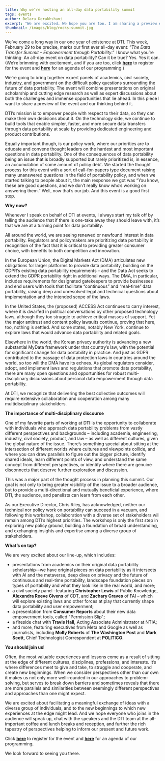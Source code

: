 ```yaml
---
title: Why we’re hosting an all-day data portability summit
tags: events
author: Delara Derakhshani
excerpt: "We are excited. We hope you are too. I am sharing a preview of our event and the thinking behind it."
thumbnail: /images/blog/rocks-summit.jpg
---
```


We’ve come a long way in our one year of existence at DTI. This week, February 29 to be precise, marks our first ever all-day event: “_The Data Transfer Summit – Empowerment through Portability_.” I know what you’re thinking: An all-day event on data portability? Can it be true? Yes. Yes it can. (We’re brimming with excitement, and if you are too, click **[here](https://dtinit.org/docs/feb29summit)** to register for the event and **[here](https://dtinit.org/docs/feb29summitagenda)** for an agenda of our programming.)

We’re going to bring together expert panels of academics, civil society, industry, and government on the difficult policy questions surrounding the future of data portability. The event will combine presentations on original scholarship and cutting edge research as well as expert discussions about both the challenges and immense opportunities that lie ahead. In this piece I want to share a preview of the event and our thinking behind it.

DTI’s mission is to empower people with respect to their data, so they can make their own decisions about it. On the technology side, we continue to build tools that enable simpler, faster, and more secure data transfers through data portability at scale by providing dedicated engineering and product contributions.

Equally important though, is our policy work, where our priorities are to educate and convene thought leaders on the hardest and most important questions in data portability. One of the consequences of data portability being an issue that is broadly supported but rarely prioritized is, in essence, an accumulation of some amount of policy debt. We started the thought process for this event with a sort of call-for-papers type document raising many unanswered questions in the field of portability policy, and when we started talking to people about it, the main response we got was “You know, these are good questions, and we don’t really know who’s working on answering them.” Well, now that’s our job. And this event is a good first step.

**Why now?**

Whenever I speak on behalf of DTI at events, I always start my talk off by telling the audience that if there is one-take away they should leave with, it’s that we are at a turning point for data portability.

All around the world, we are seeing renewed or newfound interest in data portability. Regulators and policymakers are prioritizing data portability in recognition of the fact that it is critical to providing greater consumer choice, with benefits to both competition and innovation.

In the European Union, the Digital Markets Act (DMA) articulates new obligations for larger platforms to provide data portability, building on the GDPR’s existing data portability requirements – and the Data Act seeks to extend the GDPR portability right in additional ways. The DMA, in particular, includes requirements for designated gatekeepers to provide businesses and end users with tools that facilitate “continuous” and “real-time” data portability, raising deep and unresolved legal and technical questions about implementation and the intended scope of the laws.

In the United States, the (proposed) ACCESS Act continues to carry interest, where it is dwarfed in political conversations by other proposed technology laws, although they too struggle to achieve critical masses of support. Yet the major antitrust and content policy lawsuits continue, proving that here, too, nothing is settled. And some states, notably New York, continue to explore laws that would advance data portability and related goals.

Elsewhere in the world, the Korean privacy authority is advancing a new substantial MyData framework under that country’s law, with the potential for significant change for data portability in practice. And just as GDPR contributed to the passage of data protection laws in countries around the world, so too will the DMA have its echoes. As global regulators consider, adopt, and implement laws and regulations that promote data portability, there are many open questions and opportunities for robust multi-disciplinary discussions about personal data empowerment through data portability.

At DTI, we recognize that delivering the best collective outcomes will require extensive collaboration and cooperation among many multidisciplinary stakeholders.

**The importance of multi-disciplinary discourse**

One of my favorite parts of working at DTI is the opportunity to collaborate with individuals who approach data portability problems from vastly different perspectives and backgrounds – including academia, engineering, industry, civil society, product, and law – as well as different cultures, given the global nature of the issue. There’s something special about sitting at the intersection of different worlds where cultures and viewpoints collide, and where you can draw parallels to figure out the bigger picture, identify shared ideals, learn different points of view, and understand the same concept from different perspectives, or identify where there are genuine disconnects that deserve further exploration and discussion.

This was a major part of the thought process in planning this summit. Our goal is not only to bring greater visibility of the issue to a broader audience, but to provide a multi-directional and mutually beneficial experience, where DTI, the audience, and panelists can learn from each other. 

As our Executive Director, Chris Riley, has acknowledged, neither our technical nor policy work on portability can succeed in a vacuum, and following this workshop, collaboration with a diverse set of stakeholders will remain among DTI’s highest priorities. The workshop is only the first step in exploring new policy ground, building a foundation of broad understanding, and exchanging insights and expertise among a diverse group of stakeholders.

**What’s on tap?**

We are very excited about our line-up, which includes:

* presentations from academics on their original data portability scholarship--we have original pieces on data portability as it intersects with AI and the metaverse, deep dives on privacy and the future of continuous and real-time portability, landscape foundation pieces on types of portability and what they look like in the real world, and more;
* a civil society panel –featuring **Christopher Lewis** of Public Knowledge, **Alexandra Reeve Givens** of CDT, and **Zachary Graves** of FAI – which will explore existing laws and other forces at play that currently shape data portability and user empowerment;
* a presentation from **Consumer Reports** about their new data empowerment tools, called "Permission Slip";
* a fireside chat with **Travis Hall,** Acting Associate Administrator at NTIA;
* and more, featuring executives from Meta and Google as well as journalists, including **Molly Roberts** of **The Washington Post** and **Mark Scott**, Chief Technologist Correspondent at **POLITICO**. 

**You should join us!**

Often, the most valuable experiences and lessons come as a result of sitting at the edge of different cultures, disciplines, professions, and interests. It’s where differences meet to give and take, to struggle and cooperate, and create new beginnings. When we consider perspectives other than our own it makes us not only more well-rounded in our approaches to problem-solving, but serves to break down barriers and sometimes reveals that there are more parallels and similarities between seemingly different perspectives and approaches than one might expect.

We are excited about facilitating a meaningful exchange of ideas with a diverse group of individuals, and to the new beginnings to which new experiences at the edge might lead. And we hope everyone who joins in the audience will speak up, chat with the speakers and the DTI team at the all-important coffee and lunch breaks and reception, and further the rich tapestry of perspectives helping to inform our present and future work.

Click **[here](https://dtinit.org/docs/feb29summit)** to register for the event and **[here](https://dtinit.org/docs/feb29summitagenda)** for an agenda of our programming.

We look forward to seeing you there.

